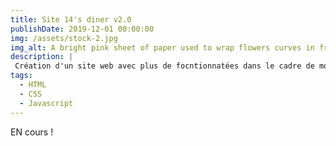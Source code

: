 ```yaml
---
title: Site 14's diner v2.0
publishDate: 2019-12-01 00:00:00
img: /assets/stock-2.jpg
img_alt: A bright pink sheet of paper used to wrap flowers curves in front of rich blue background
description: |
 Création d'un site web avec plus de focntionnatées dans le cadre de mon projet personnel
tags:
  - HTML
  - CSS
  - Javascript
---
```


EN cours !
